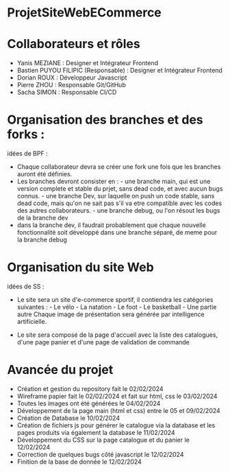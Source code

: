 # ProjetSiteWebECommerce

# Collaborateurs et rôles
- Yanis MEZIANE : Designer et Intégrateur Frontend
- Bastien PUYOU FILIPIC (Responsable) : Designer et Intégrateur Frontend
- Dorian ROUX : Développeur Javascript
- Pierre ZHOU : Responsable Git/GitHub
- Sacha SIMON : Responsable CI/CD

# Organisation des branches et des forks :
idées de BPF :
- Chaque collaborateur devra se créer une fork une fois que les branches auront été définies.
- Les branches devront consister en :
          - une branche main, qui est une version complete et stable du prjet, sans dead code, et avec aucun bugs connus.
          - une branche Dev, sur laquelle on push un code stable, sans dead code, mais qu'on ne sait pas s'il va etre compatible avec les codes des autres collaborateurs.
          - une branche debug, ou l'on résout les bugs de la branche dev
- dans la branche dev, il faudrait probablement que chaque nouvelle fonctionnalité soit développé dans une branche séparé, de meme pour la branche debug


# Organisation du site Web
idées de SS :
- Le site sera un site d'e-commerce sportif, il contiendra les catégories suivantes :
          - Le vélo
          - La natation
          - Le foot
          - Le basketball
          - Une partie autre
  Chaque image de présentation sera générée par intelligence artificielle.

- Le site sera composé de la page d'accueil avec la liste des catalogues, d'une page panier et d'une page de validation de commande


# Avancée du projet

- Création et gestion du repository fait le 02/02/2024
- Wireframe papier fait le 02/02/2024 et fait sur html, css le 03/02/2024
- Toutes les images ont été générées le 04/02/2024
- Développement de la page main (html et css) entre le 05 et 09/02/2024
- Création de Database le 10/02/2024
- Création de fichiers js pour générer le catalogue via la database et les pages produits via également la database le 11/02/2024
- Développement du CSS sur la page catalogue et du panier le 12/02/2024
- Correction de quelques bugs côté javascript le 12/02/2024
- Finition de la base de donnée le 12/02/2024        



